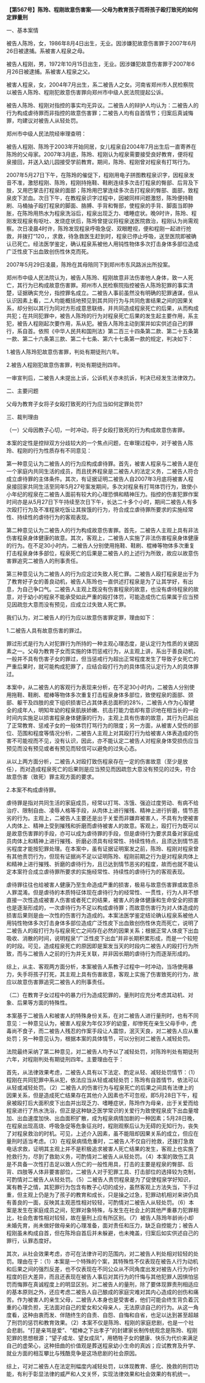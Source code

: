 **【第567号】陈玲、程刚故意伤害案——父母为教育孩子而将孩子殴打致死的如何定罪量刑**

一、基本案情

被告人陈玲，女，1986年8月4日出生，无业。因涉嫌犯故意伤害罪于2007年6月26日被逮捕。系被害人程泉之母。

被告人程刚，男，1972年10月15日出生，无业。因涉嫌犯故意伤害罪于2007年6月26日被逮捕。系被害人程泉之父。

被害人程泉，女，2004年7月出生，系二被告人之女。河南省郑州市人民检察院以被告人陈玲、程刚犯故意伤害罪向郑州市中级人民法院提起公诉。

被告人陈玲、程刚对指控的事实均无异议。二被告人的辩护人均认为：二被告人的行为构成虐待罪而非指控的故意伤害罪；二被告人均有自首情节；归案后真诚悔罪，均建议对被告人从轻处罚。

郑州市中级人民法院经审理查明：

被告人程刚、陈玲于2003年开始同居，女儿程泉自2004年7月出生后一直寄养在陈玲的父母家。2007年3月底，陈玲、程刚认为程泉需要接受良好教育，便将程泉接回，并送入幼儿园接受学前教育。期间，陈玲、程刚曾对程泉有打骂行为。

2007年5月27日下午，在陈玲的催促下，程刚用电子拼图教程泉识字，因程泉发音不准，激怒程刚、陈玲，程刚持拖鞋、鞋刷连续多次击打程泉的臀部、后背及下肢，又用巴掌击打程泉的面部；陈玲用巴掌连续多次击打程泉的臀部、面部，致程泉皮下淤血。次日下午，在教程泉识字过程中，因被同样问题激怒，陈玲便持鞋刷、马桶抽子殴打程泉的脚面、胳膊、手背和臀部，使程泉的手背、脚面当即肿胀，在陈玲用热水为程泉洗浴后，程泉出现乏力、嗜睡症状。晚9时许，陈玲、程刚发现程泉有呕吐、发烧症状后，陈玲曾提议将程泉送医院救治，程刚认为尚需观察。次日凌晨4时许，陈玲发现程泉呼吸急促、双眼瞪视，便和程刚一起进行抢救，并拨打“120，，求救，待急救医生赶到时，程泉已停止呼吸，送至医院即被确认已死亡。经法医学鉴定，确认程泉系被他人用钝性物体多次打击身体多部位造成广泛性皮下出血致创伤性休克而死。

2007年5月29日凌晨，陈玲在其母陪同下到郑州市东风路派出所投案。

郑州市中级人民法院认为，被告人陈玲、程刚故意非法伤害他人身体，致一人死亡，其行为已构成故意伤害罪。郑州市人民检察院指控被告人陈玲犯罪的事实清楚，证据确实充分，指控罪名成立。二被告人事前虽然没有明确的犯罪通谋，但从认识因素上看，二人均能概括地预见到其共同行为与共同危害结果之间的因果关系，却分别以其行为同对方形成意思联络，并共同造成程泉死亡的后果，从而构成共犯；在共同犯罪中，被告人陈玲的行为对程泉死亡后果的发生起主要作用，系主犯，被告人程刚起次要作用，系从犯。被告人陈玲主动到案并如实供述自己的罪行，系自首。依照《中华人民共和国刑法》第二百三十四条第二款、第二十五条第一款、第二十六条第三款、第二十七条、第六十七条第一款的规定，判决如下：

1.被告人陈玲犯故意伤害罪，判处有期徒刑六年。

2.被告人程刚犯故意伤害罪，判处有期徒刑四年。

一审宣判后，二被告人未提出上诉，公诉机关亦未抗诉，判决已经发生法律效力。

二、主要问题

父母为教育子女将子女殴打致死的行为应当如何定罪处罚?

三、裁判理由

（一）父母因教子心切，一时冲动，将子女殴打致死的行为构成故意伤害罪。

本案的定性是控辩双方分歧较大的一个焦点问题，在审理过程中，对于被告人陈玲、程刚的行为性质存有不同意见：

第一种意见认为二被告人的行为应构成虐待罪。首先，被害人程泉与二被告人是在一个家庭内共同生活的成员，而且抚养程泉是二被告人的法定义务，二被告人符合成立虐待罪的主体条件。其次，有证据证明二被告人自2007年3月底将被害人程泉接回家共同生活至同年5月27号案发期间，多次对程泉有打骂体罚行为，致使小小年纪的程泉在二被告人面前有较大的心理恐惧和精神压力。指控的伤害犯罪作案时间亦是从5月27日下午持续至次日下午，长达二十多个小时，期间二被告人有多次殴打行为及不准程泉吃饭让其挨饿的行为，符合成立虐待罪所要求的实施经常性、持续性的虐待行为的客观表现。

第二种意见认为二被告人的行为构成故意伤害罪。首先，二被告人主观上具有非法伤害程泉身体健康的故意。其次，客观上，二被告人实施了非法伤害程泉身体健康的行为。在不足30小时内，二被告人分别使用拖鞋、鞋刷、棍棒等物体多次重复打击程泉身体多部位，程泉死亡的后果是二被告人的上述行为所致，故应以故意伤害罪追究二被告人的刑事责任。

第三种意见认为二被告人的行为应定过失致人死亡罪。二被告人殴打程泉是出于为了教育好子女的善良动机，被告人陈玲也一直供述打程泉是为了让其学好，有出息，为自己争口气。二被告人主观上既没有伤害程泉的故意，也没有虐待程泉的故意，对于幼小的程泉不能承受如此严重的殴打体罚，可能造成伤亡后果属于应当预见因疏忽大意而没有预见，应成立过失致人死亡罪。

我们认为，对二被告人的行为应以故意伤害罪定罪，理由如下：

1.二被告人具有故意伤害的罪过。

罪过形式是行为人对犯罪行为所持的一种主观心理态度，是认定行为性质的关键因素之一。父母为教育子女而实施的体罚惩戒行为，从主观上讲，系出于善良动机，一般并不具有伤害子女的罪过，但当惩戒行为超出正常程度发生了导致子女死亡的严重后果时，就可能构成犯罪了，应结合殴打行为的具体情况认定行为人的具体罪过。

本案中，从二被告人的客观行为表现来分析，在不足30小时内，二被告人分别使用拖鞋、鞋刷、棍棒等物体多次重复打击程泉身体多部位，致使程泉的面部、颈部、躯干及四肢的皮下组织损害已占其体表总面积的28%，二被告人作为心智健全的成年人，明知年幼的程泉肌肤娇嫩、抗击打能力低却有意识地在相当长的一段时间内实施足以损害程泉身体健康的行为，主观上具有伤害的故意，其行为已超出了正常教育、惩戒子女的一般体罚打骂行为的限度；另一方面，从被害人受伤的部位、范围和程度等情况分析，二被告人主观上对其殴打行为给被害人体表造成的伤害不可能视而不见，没有认识，因此，亦不能认定二被告人对程泉身体受损伤应当预见而没有预见或者有预见而轻信可以避免的过失心态。

从以上两方面分析，二被告人对殴打致伤程泉存在一定的伤害故意（至少是放任），而对造成程泉死亡的后果则是应当预见而因疏忽大意没有预见的过失，符合故意伤害（致死）罪主观方面的要求。

2.本案不构成虐待罪。

虐待罪是指对共同生活的家庭成员，经常以打骂、冻饿、强迫过度劳动、有病不给治疗、限制自由、凌辱人格等手段，从肉体上进行摧残、精神上进行折磨，情节恶劣的行为。主观上，二被告人主要还是出于关爱而非嫌弃被害人，不具有为使被害人肉体上、精神上受到摧残和折磨而虐待被害人的故意。客观上，殴打行为既可以是故意伤害罪的手段，亦可以成为虐待罪的手段，但是虐待行为要求具备对家庭成员肉体上和精神上进行摧残、折磨必须具有经常性、持续性特点，且须达到情节恶劣程度才能按犯罪处理。在本案中，虽有证据证明案发之前，陈玲、程刚对程泉曾有其他责罚行为，但现有证据尚不足以证明陈玲、程刚前期之行为是对程泉肉体上和精神上进行摧残、折磨的虐待行为，且已达到情节恶劣的程度，故而也就不能认定本案符合成立虐待罪所要求的实施经常性、持续性的虐待行为的客观表现。

虐待罪往往也给被害人健康乃至生命造成严重的损害，极易与故意伤害罪或故意杀人罪混淆。但是虐待的本质特征体现在虐待行为的经常性、一贯性，行为人并不想直接一次性造成被害人伤害或者死亡的结果，被害人的身体健康和生命安全的损害也是逐渐形成的，一次虐待行为不足以构成虐待罪；而故意伤害行为对人体造成的损害后果则是由一次性的伤害行为造成的。本案法医学鉴定结论确认程泉系被他人用钝性物体多次打击身体多部位造成广泛性皮下出血致创伤性休克而死亡，说明了二被告人的殴打行为与程泉死亡之间存在必然的因果关系；根据正常人体皮下出血吸收、消散的时间，说明程泉“广泛性皮下出血”并非长期积累形成，而是一个较短的时段。可见，造成程泉死亡的原因即是案发当天的时段内二被告人的殴打行为所致，而与二被告人之前的行为并无关联，并非因长期的虐待行为而逐渐形成的。

综上，从主、客观两方面分析，本案被告人系教子过程中一时冲动，当场使用暴力，失手将孩子打死，其主观上具有伤害故意，客观上实施了伤害致死的行为，故应以故意伤害罪追究二被告人的刑事责任。

（二）在教育子女过程中的暴力行为造成犯罪的，量刑时应充分考虑其动机、对象、后果等方面的特殊性。

本案基于二被告人和被害人的特殊身份关系，在对二被告人进行量刑时，也有不同意见：一种意见认为，被害人程泉为年仅3岁的幼童，却惨死在亲生父母手中，虎毒尚不食子，而二被告人残忍的作案手段让人震惊，泯灭天良，对二被告人应从重处罚；另一种意见认为，根据本案的具体情节，可以分别对二被告人减轻处罚。

法院最终采纳了第二种意见，对二被告人均予以了减轻处罚，对陈玲判处有期徒刑六年，对程刚判处有期徒刑四年。主要理由在于：

首先，从法律效果考虑，二被告人具有以下法定、酌定从轻、减轻处罚情节：（1）程刚在共同犯罪中系从犯，依法应当从轻或减轻处罚；陈玲有自首情节，依法可以从轻或减轻处罚。（2）二被告人的伤害行为与程泉死亡的后果之间具有法律上的因果关系，但是造成死亡结果存在其他介入因素也不可忽视，即5月28日下午，程泉被殴打后大面积皮下出血并出现乏力、嗜睡症状，陈玲作为母亲，出于关爱而给程泉进行了热水洗浴，但正是这种缺乏医学常识的关爱行为致使程泉皮下出血量增加、出血速度加快、出血面积扩散，成为程泉病情加剧的一种因素；5月28日晚，在程泉出现高烧、呼吸急促等危象征兆时，程刚观察后认为无碍的无知行为，丧失了对程泉救治的时机。可见，上述介入因素，虽不能阻却因果关系的成立，但应在量刑时适当考虑。（3）在程泉病情危重时，二被告人不仅自行抢救，还拨打急救电话求救，证明其主观上并不是积极追求被害人死亡结果的发生，客观上也实施了抢救行为，尽到了救助义务，可酌情对二被告人从轻处罚。（4）本案的致伤工具是不具备一次性打击足以致人伤亡的一般性用具，打击的主要是程泉的臀部、后背、四肢等人体非要害部位，二被告人对于犯罪工具、打击部位的选择较为克制，可酌情对二被告人从轻处罚。（5）二被告人责罚程泉是为了促使程泉学好知识，寓有教子之情，其犯罪行为包含有教子心切的成分，虽然客观上方法失当，下手过重，但主观上仍是为了孩子的教育和成长，只是操之过急，犯罪动机相对来讲仍具有善良的一面，反映其主观恶性相对较轻，可酌情对二被告人从轻处罚。（6）本案是发生在家庭成员之间，犯罪对象特殊，与发生在社会上的其他严重暴力犯罪相比，社会危害性相对较轻，故在量刑上应有所区别。（7）被告人陈玲年龄尚小却未婚先育，尚未做好做母亲的心理准备，面对责任和压力，缺乏自控能力；被告人程刚虽未构成自首，但在陈玲自首后并未躲避，也未掩盖，归案后如实供述自己的罪行，认罪态度好。

其次，从社会效果考虑，亦可在法律许可的范围内，对二被告人判处相对较轻的处罚。理由在于：（1）本案是一个特殊的个案，其特殊性不仅表现在被告人行为动机和后果之间的强烈反差，也不仅表现在不同公众从不同角度出发对被告人行为评价程度的巨大差异，而且还表现在被告人事后对其行为的忏悔与其他犯罪人因惧怕惩罚而悔罪在真诚程度上的明显区别。对二被告人的量刑，除了要体现罪责刑相适应的基本原则之外，还应考虑二被告人自己酿成的家庭灾难对其内心造成的创伤和痛苦。作为被害人的亲生父母，二被告人本身也是受害者，他们可能会终生背负着沉重的心理负担，无法面对自己的爱女和父母亲人，无法原谅自己的行为。从这一角度看，这种由衷而发、伴随终生的自责、自怨、自悔和自省，也足以达到甚至超越了刑罚的惩罚和教育效果。（2）本案不仅是陈玲、程刚的家庭悲剧，也是一个社会悲剧。“打是亲骂是爱”、“棍棒之下出孝子”的封建家长制传统观念是陈玲、程刚犯罪的思想根源；“望子成龙、望女成凤”，用牺牲子女的健康、快乐为代价来满足自己的虚荣心，这种扭曲的价值观是葬送程泉幼小生命的真凶；应试教育及升学、就业方面的相互攀比与残酷竞争是这场悲剧的社会原因。

综上，可对二被告人在法定刑幅度内减轻处罚，以体现教育、感化、挽救的刑罚功能，有利于彰显法律的威严和人文关怀，实现法律效果和社会效果的有机统一。